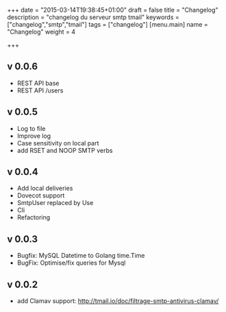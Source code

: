 +++
date = "2015-03-14T19:38:45+01:00"
draft = false
title = "Changelog"
description = "changelog du serveur smtp tmail"
keywords = ["changelog","smtp","tmail"]
tags = ["changelog"]
[menu.main]
name = "Changelog"
weight = 4

+++
## v 0.0.6
 * REST API base
 * REST API /users

## v 0.0.5
 * Log to file
 * Improve log
 * Case sensitivity on local part
 * add RSET and NOOP SMTP verbs

## v 0.0.4 
* Add local deliveries
* Dovecot support
* SmtpUser replaced by Use
* Cli
* Refactoring


## v 0.0.3
* Bugfix: MySQL Datetime to Golang time.Time
* BugFix: Optimise/fix queries for Mysql

## v 0.0.2
* add Clamav support: http://tmail.io/doc/filtrage-smtp-antivirus-clamav/